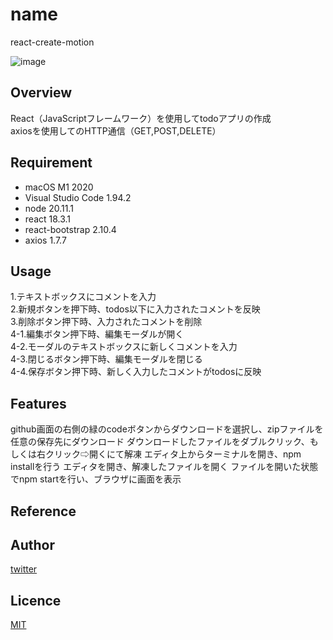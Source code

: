 # name
react-create-motion

![image](https://github.com/user-attachments/assets/8b59c7d2-5ffe-4f33-abe5-01429cf5944b)

## Overview
React（JavaScriptフレームワーク）を使用してtodoアプリの作成  
axiosを使用してのHTTP通信（GET,POST,DELETE）

## Requirement
- macOS M1 2020
- Visual Studio Code 1.94.2
- node 20.11.1
- react 18.3.1
- react-bootstrap 2.10.4
- axios 1.7.7

## Usage
1.テキストボックスにコメントを入力  
2.新規ボタンを押下時、todos以下に入力されたコメントを反映  
3.削除ボタン押下時、入力されたコメントを削除  
4-1.編集ボタン押下時、編集モーダルが開く  
4-2.モーダルのテキストボックスに新しくコメントを入力  
4-3.閉じるボタン押下時、編集モーダルを閉じる  
4-4.保存ボタン押下時、新しく入力したコメントがtodosに反映

## Features
github画面の右側の緑のcodeボタンからダウンロードを選択し、zipファイルを任意の保存先にダウンロード
ダウンロードしたファイルをダブルクリック、もしくは右クリック⇨開くにて解凍
エディタ上からターミナルを開き、npm installを行う
エディタを開き、解凍したファイルを開く
ファイルを開いた状態でnpm startを行い、ブラウザに画面を表示

## Reference

## Author

[twitter](https://twitter.com/Kotabrog)

## Licence

[MIT](https://......)
